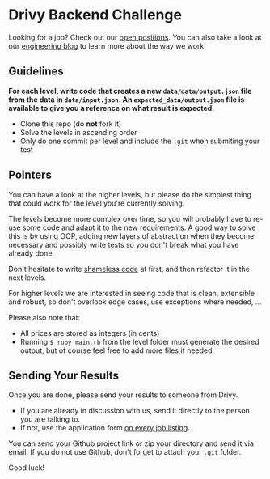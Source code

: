 # Drivy Backend Challenge

Looking for a job? Check out our [open positions](https://en.drivy.com/jobs).
You can also take a look at our [engineering blog](https://drivy.engineering/) to learn more about the way we work.

## Guidelines

**For each level, write code that creates a new `data/data/output.json` file from the data in `data/input.json`.
An `expected_data/output.json` file is available to give you a reference on what result is expected.**

- Clone this repo (do **not** fork it)
- Solve the levels in ascending order
- Only do one commit per level and include the `.git` when submiting your test

## Pointers

You can have a look at the higher levels, but please do the simplest thing that could work for the level you're currently solving.

The levels become more complex over time, so you will probably have to re-use some code and adapt it to the new requirements.
A good way to solve this is by using OOP, adding new layers of abstraction when they become necessary and possibly write tests so you don't break what you have already done.

Don't hesitate to write [shameless code](http://red-badger.com/blog/2014/08/20/i-spent-3-days-with-sandi-metz-heres-what-i-learned/) at first, and then refactor it in the next levels.

For higher levels we are interested in seeing code that is clean, extensible and robust, so don't overlook edge cases, use exceptions where needed, ...

Please also note that:

- All prices are stored as integers (in cents)
- Running `$ ruby main.rb` from the level folder must generate the desired output, but of course feel free to add more files if needed.

## Sending Your Results

Once you are done, please send your results to someone from Drivy.

- If you are already in discussion with us, send it directly to the person you are talking to.
- If not, use the application form [on every job listing](https://en.drivy.com/jobs).

You can send your Github project link or zip your directory and send it via email.
If you do not use Github, don't forget to attach your `.git` folder.

Good luck!
